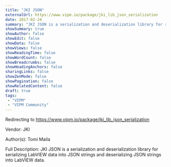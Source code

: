 ```yaml
---
title: "JKI JSON"
externalUrl: https://www.vipm.io/package/jki_lib_json_serialization
date: 2017-02-24
summary: "JKI JSON is a serialization and deserialization library for serializing LabVIEW data into JSON strings and deserializing JSON strings into LabVIEW data."
showSummary: true
showAuthor: false
showEdit: false
showData: false
showViews: false
showReadingTime: false
showWordCount: false
showBreadcrumbs: false
showHeadingAnchors: false
sharingLinks: false
showZenMode: false
showPagination: false
showRelatedContent: false
draft: true
tags:
 - "VIPM"
 - "VIPM Community"
---
```


Redirecting to https://www.vipm.io/package/jki_lib_json_serialization

Vendor: JKI

Author(s): Tomi Maila
 
Full Description:
JKI JSON is a serialization and deserialization library for serializing LabVIEW data into JSON strings and deserializing JSON strings into LabVIEW data.